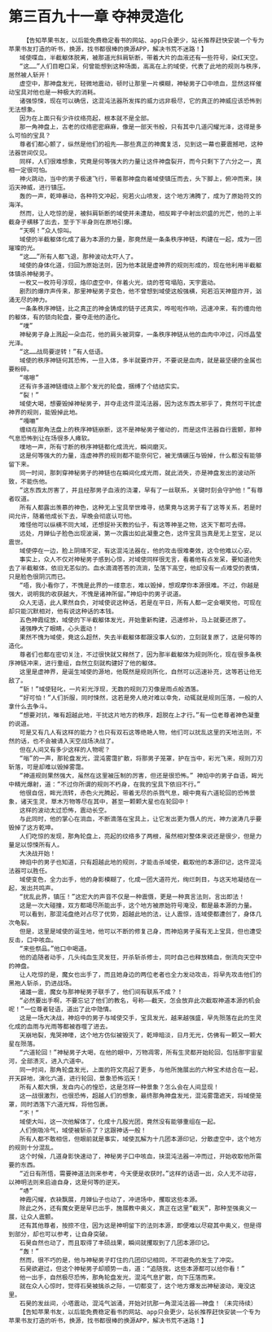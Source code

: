 # 第三百九十一章 夺神灵造化
        【告知苹果书友，以后能免费稳定看书的网站、app只会更少，站长推荐赶快安装一个专为苹果书友打造的听书，换源，找书都很棒的换源APP，解决书荒不迷路！】
       域使喋血，半截躯体脱离，被那道光斜肩斩断，带着大片的血液还有一些符号，染红天空。
       “这……”人们目瞪口呆，何曾能想到这种场面，高高在上的域使，代表了此地的规则与秩序，居然被人斩开！
       虚空中，那神盘发光，轻微地震动，顿时让那里一片模糊，神秘男子口中喷血，显然这样催动宝具对他也是一种极大的消耗。
       诸强惊悚，现在可以确信，这混沌法器所发挥的威力远非极尽，它的真正的神威应该恐怖到无法想象。
       因为在上面只有少许纹络亮起，根本就不是全部。
       那一角神盘上，古老的纹络密密麻麻，像是一部天书般，只有其中几道闪耀光泽，这得是多么可怕的宝具？
       尊者们都心颤了，纵然是他们的祖先——那些真正的神魔复活，见到这一幕也要震撼吧，这种法器世间仅见。
       同样，人们很难想象，究竟是何等强大的力量让这件神盘裂开，而今只剩下了六分之一，真相一定很可怕。
       神火跳动，当中的男子极速飞行，带着那神盘向着域使镇压而去，头下脚上，俯冲而来，挟滔天神威，进行镇压。
       轰的一声，乾坤暴动，各种符文冲起，宛若火山喷发，这个地方沸腾了，成为了原始符文的海洋。
       然而，让人吃惊的是，被斜肩斩断的域使并未遭劫，相反眸子中射出炽盛的光芒，他的上半截身子横移了出去，至于下半身则在原地引爆。
       “天啊！”众人惊叫。
       域使的半截躯体化成了最为本源的力量，那竟然是一条条秩序神链，构建在一起，成为一团璀璨的光。
       “这……”所有人都飞退，那种波动太吓人了。
       域使的身体化道，归回为原始法则，因为他本就是虚神界的规则形成的，现在他利用半截躯体镇杀神秘男子。
       一枚又一枚符号浮现，烙印虚空中，伴着火光，烧的苍穹塌陷，天宇震动。
       剧烈的爆炸声传来，那里神秘男子变色，他不曾想到域使这般强横，宛若滔天神窟炸开，汹涌无尽的神力。
       一条条秩序神链，比之真正的神金铸成的链子还真实，哗啦啦作响，迅速冲来，有的缠向他的躯体，有的锁向轮盘，要夺走他的造化。
       “噗”
       神秘男子身上溅起一朵血花，他的肩头被洞穿，一条秩序神链从他的血肉中冲过，闪烁晶莹光泽。
       “这……战局要逆转！”有人低语。
       域使的秩序神链何其恐怖，一旦入体，多半就要炸开，不要说是血肉，就是最坚硬的金属也要粉碎。
       “喀嚓”
       还有许多道神链缠绕上那个发光的轮盘，捆缚了个结结实实。
       “裂！”
       域使大喝，想要毁掉神秘男子，并夺走这件混沌法器，因为这东西太邪乎了，竟然可干扰虚神界的规则，能毁掉此地。
       “嘎嘣”
       缠绕在那角法盘上的秩序神链崩断，这不是神秘男子催动的，而是这件法器自行震颤，那种气息恐怖到让在场很多人瘫软。
       噗地一声，所有寸断的秩序神链都化成流光，瞬间磨灭。
       这是何等强大的力量，连虚神界的规则都不能奈何它，被无情碾压与毁掉，什么都没有能够留下来。
       同一时间，那刺穿神秘男子的神链也在瞬间化成光雨，就此消失，亦是神盘发出的波动所致，不能伤他。
       “这东西太厉害了，并且经那男子血液的浇灌，早有了一丝联系，关键时刻会守护他！”有尊者叹道。
       所有人都露出羡慕的神色，这种无上宝具举世难寻，结果竟与这男子有了这等关系，若是时间允许，随着他成长下去，早晚会彻底认可他。
       难怪他可以纵横不同大域，还想捉补天教的仙子，有这等神圣之物，这天下都可去得。
       远处，月婵仙子脸色出现波澜，第一次露出如此凝重之色，这件宝具当真是无上至宝，足以震世。
       域使停在一边，脸上阴晴不定，有这混沌法器在，他的攻击很难奏效，这令他难以心安。
       事实上，众人不仅对神秘男子感到心惊，对域使同样很无言，看着他有点发呆，要知道他失去了半截躯体，依旧无恙似的。血水滴滴答答的流淌，坠落下高空，他却没有一点难受的表情，只是脸色很阴沉而已。
       “唔，我小看你了，不愧是此界的一缕意志，难以毁掉，想观摩你本源很难。不过，你越是强大，说明我的收获越大，不愧是诸神所留。”神焰中的男子说道。
       众人无语，此人果然自负，对域使说这种话，若是在平日，所有人都一定会嘲笑他，可现在却只能沉默相对，他有说这种话的本钱。
       五色神霞绽放，域使的下半截躯体发光，开始重新构建，迅速修补，马上就要还原了。
       诸强睁大了眼睛，心头震动！
       果然不愧为域使，竟这么超然，失去半截躯体都跟没事人似的，立刻就复原了，这是何等的造化。
       尊者们也都在密切关注，不过很快就又释然了，因为那半截躯体为规则所化，现在很多条秩序神链冲来，进行重组，自然立刻就构建好了他的躯体。
       这里是虚神界，是诞生域使的源地，他既然是规则所化，自然可以迅速补充，这等若让他无敌了。
       “斩！”域使轻叱，一片彩光浮现，无数的规则刀刃像是雨点般洒落。
       “好可怕！”人们折服，同时悚然，这若是旁人绝对难以幸免，动辄就是规则压落，一般的人拿什么去争斗。
       “想要对抗，唯有超越此地，干扰这片地方的秩序，超脱在上才行。”有一位老尊者神色凝重的说道。
       可是又有几人有这样的能力？也只有双石这等绝艳人物，他们可以扰乱这里的天地法则，不然的话，也不会被请入天空战场决战了。
       但在人间又有多少这样的人物呢？
       “嗡”的一声，那轮盘发光，混沌雾霭扩散，将那男子笼罩，护在当中，彩光飞来，规则刀刃斩落，可是却难以毁掉雾霭。
       “神道规则果然强大，虽然在这里被压制的厉害，但还是很恐怖。” 神焰中的男子自语，眸光中精光爆射，道：“不过你所谓的规则不朽身，在我的宝具下依旧不行。”
       他很自信，眸光流转，赤色火光腾起，带着无尽的杀戮气息，眼中竟有六道轮回的恐怖景象，诸天生灵，草木万物等尽在其中，甚至一颗颗大星也在轮回中！
       这样的波动太过恐怖，震动长空。
       与此同时，他的掌心在淌血，不断滴落在宝具上，让它发出更为慑人的光，神力波涛几乎要毁掉了这方乾坤。
       人们吃惊的发现，那角轮盘上，亮起的纹络多了两根，虽然相对整体来说还是很少，但是力量足以惊悚所有人。
       大决战开始！
       神焰中的男子也知道，只有超越此地的规则，才能击杀域使，截取他的本源印记，这件混沌法器可以胜任。
       域使变色，全力出手，他的身影模糊了，化成一团大道符光，绚烂刺目，与这天地凝结在一起，发出共鸣声。
       “扰乱此界，镇压！”这宏大的声音不仅是一种震慑，更是一种真言法则，言出即法！
       这是一次大碰撞，双方都竭尽所能出手，这个地方被原始符号淹没，都是最本源的力量。
       可以看到，那混沌盘绝对占尽了优势，超越此地的法，让人震惊，连域使都遭创了，身体几次龟裂。
       但是，这里是域使的诞生地，他可以不断的修复己身，而神焰男子虽有无上宝具，但也遭受反击，口中咳血。
       “来些祭品。”他口中喝道。
       他的追随者动手，几头纯血生灵发狂，开杀斩杀修士，同时自己也释放精血，倒流向天空中的神盘。
       让人吃惊的是，魔女也出手了，而且她身边的两位老者也全力发动攻击，将早先攻击他们的黑袍人斩杀，扔进战场。
       诸雄一震，魔女与那神秘男子联手了，他们间有联系不成？！
       “必然要出手啊，不要忘记了他们的教名，号称——截天，怎会放弃此次截取神道本源的机会呢！”一位尊者轻语，道出了此中隐情。
       这是一场大决战，神焰中的男子与域使交手，宝具发光，越来越强盛，早先殒落在此的生灵化成的血雨与光雨等都被吞噬了进去。
       天崩地裂，鬼哭神嚎，这个地方仿似被毁灭了，乾坤暗淡，日月无光，仿佛有一颗又一颗大星在殒落。
       “六道轮回！”神秘男子大喝，在他的眼中，万物凋零，所有生灵都开始轮回，包括那宇宙星河，全部溃灭，进入六道中。
       同一时间，那角轮盘发光，上面的符文亮起了更多，与他所施展出的六种宝术结合在一起，开天辟地，演化六道，进行轮回，景象恐怖滔天！
       所有人都大惧，发自内心的惶恐，这是怎样一种景象？怎么会在人间显现！
       这一战很激烈，也很恐怖，超越人们的想象，最终那角神盘发光，混沌雾霭遮天，将域使笼罩，同时洒落下六道光辉，将他包裹。
       “不！”
       域使大叫，这一次他解体了，化成十几股光团，竟然没有能够重组在一起。
       人们倒吸冷气，域使被斩杀了？这跟神话一般！
       所有人都不敢相信，但眼前就是事实，域使瓦解为十几团本源印记，分散虚空中，这个地方的规则十分混乱。
       这个时候，几道身影快速动了，神秘男子口中咳血，挟混沌法器一冲而过，开始收取他所需要的东西。
       “近日有所悟，需要神道法则来参考，今天便是收获时。”这样的话语一出，众人无不动容，以神明法则来启迪自身，这是何等的逆天。
       “哧”
       神霞闪耀，衣袂飘展，月婵仙子也动了，冲进场中，攫取这些本源。
       除此之外，还有魔女更是早已出手，施展教中奥义，真正在这里“截天”，那种至强奥义一展，让众人震颤。
       还有其他尊者，按捺不住，因为这是神明留下的法则本源，即便难以尽窥其中奥义，但是得到部分，却也可以参考，让自身突破。
       石昊自然也动了，而且取得了丰硕战果，瞬间就攫取到了几团本源印记。
       “轰！”
       然而，很不巧的是，他与神秘男子盯住的几团印记相同，不可避免的发生了冲突。
       石昊欲避过，但这个神秘男子却顺势一击，道：“追随我，这些本源都可以给你看！”
       他一出手，自然极尽恐怖，那角轮盘发光，混沌气息扩散，向下压落而来。
       就在众人心惊时，觉得石昊被擒杀之际，一切都变了，这个地方爆发出神秘波动，淹没这里。
       石昊的发丝间，小塔震动，混沌气汹涌，开始对抗那一角混沌法器——神盘！（未完待续）
       【告知苹果书友，以后能免费稳定看书的网站、app只会更少，站长推荐赶快安装一个专为苹果书友打造的听书，换源，找书都很棒的换源APP，解决书荒不迷路！】